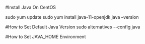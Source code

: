#Install Java On CentOS

sudo yum update
sudo yum install java-11-openjdk
java –version

#How to Set Default Java Version
sudo alternatives --config java

#How to Set JAVA_HOME Environment